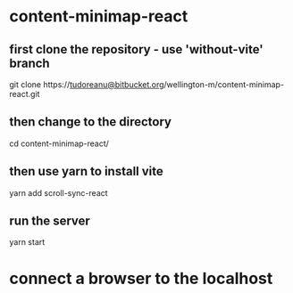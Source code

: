 # content-minimap-react

## first clone the repository - use 'without-vite' branch
git clone https://tudoreanu@bitbucket.org/wellington-m/content-minimap-react.git

## then change to the directory
cd content-minimap-react/

## then use yarn to install vite
yarn add scroll-sync-react

## run the server
yarn start

# connect a browser to the localhost
